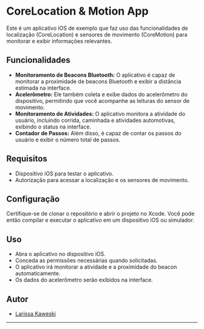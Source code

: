 # CoreLocation & Motion App

Este é um aplicativo iOS de exemplo que faz uso das funcionalidades de localização (CoreLocation) e sensores de movimento (CoreMotion) para monitorar e exibir informações relevantes.

## Funcionalidades

- **Monitoramento de Beacons Bluetooth:** O aplicativo é capaz de monitorar a proximidade de beacons Bluetooth e exibir a distância estimada na interface.
- **Acelerômetro:** Ele também coleta e exibe dados do acelerômetro do dispositivo, permitindo que você acompanhe as leituras do sensor de movimento.
- **Monitoramento de Atividades:** O aplicativo monitora a atividade do usuário, incluindo corrida, caminhada e atividades automotivas, exibindo o status na interface.
- **Contador de Passos:** Além disso, é capaz de contar os passos do usuário e exibir o número total de passos.

## Requisitos

- Dispositivo iOS para testar o aplicativo.
- Autorização para acessar a localização e os sensores de movimento.

## Configuração

Certifique-se de clonar o repositório e abrir o projeto no Xcode. Você pode então compilar e executar o aplicativo em um dispositivo iOS ou simulador.

## Uso

- Abra o aplicativo no dispositivo iOS.
- Conceda as permissões necessárias quando solicitadas.
- O aplicativo irá monitorar a atividade e a proximidade do beacon automaticamente.
- Os dados do acelerômetro serão exibidos na interface.

## Autor

- [Larissa Kaweski](https://github.com/larissakaweski)

---
